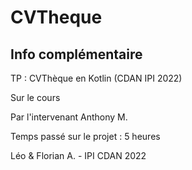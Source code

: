 # CVTheque


## Info complémentaire

TP : CVThèque en Kotlin (CDAN IPI 2022)

Sur le cours 

Par l'intervenant Anthony M.

Temps passé sur le projet : 5 heures

Léo & Florian A. - IPI CDAN 2022
